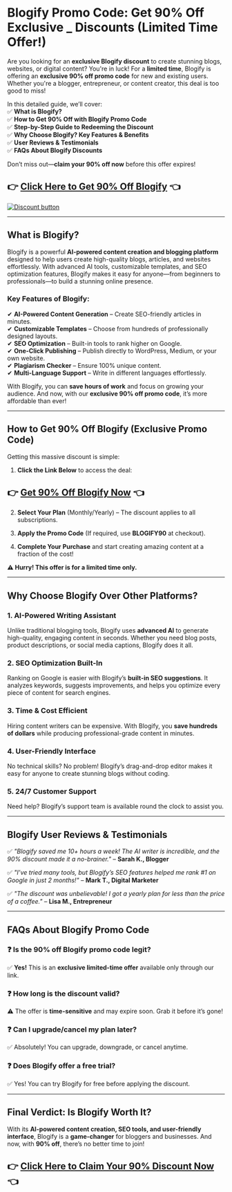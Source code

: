 
# Blogify Promo Code: Get 90% Off Exclusive _  Discounts (Limited Time Offer!)
 

Are you looking for an **exclusive Blogify discount** to create stunning blogs, websites, or digital content? You're in luck! For a **limited time**, Blogify is offering an **exclusive 90% off promo code** for new and existing users. Whether you're a blogger, entrepreneur, or content creator, this deal is too good to miss!  

In this detailed guide, we’ll cover:  
✅ **What is Blogify?**  
✅ **How to Get 90% Off with Blogify Promo Code**  
✅ **Step-by-Step Guide to Redeeming the Discount**  
✅ **Why Choose Blogify? Key Features & Benefits**  
✅ **User Reviews & Testimonials**  
✅ **FAQs About Blogify Discounts**  

Don’t miss out—**claim your 90% off now** before this offer expires!  

## 👉 **[Click Here to Get 90% Off Blogify](https://blogify.pxf.io/19ZJB9)** 👈  

[![Discount button](https://github.com/user-attachments/assets/d12d6e8d-fefc-4783-aa5e-1bbb19f4051d)](https://blogify.pxf.io/19ZJB9)

---

## **What is Blogify?**  

Blogify is a powerful **AI-powered content creation and blogging platform** designed to help users create high-quality blogs, articles, and websites effortlessly. With advanced AI tools, customizable templates, and SEO optimization features, Blogify makes it easy for anyone—from beginners to professionals—to build a stunning online presence.  

### **Key Features of Blogify:**  
✔ **AI-Powered Content Generation** – Create SEO-friendly articles in minutes.  
✔ **Customizable Templates** – Choose from hundreds of professionally designed layouts.  
✔ **SEO Optimization** – Built-in tools to rank higher on Google.  
✔ **One-Click Publishing** – Publish directly to WordPress, Medium, or your own website.  
✔ **Plagiarism Checker** – Ensure 100% unique content.  
✔ **Multi-Language Support** – Write in different languages effortlessly.  

With Blogify, you can **save hours of work** and focus on growing your audience. And now, with our **exclusive 90% off promo code**, it’s more affordable than ever!  

---

## **How to Get 90% Off Blogify (Exclusive Promo Code)**  

Getting this massive discount is simple:  

1. **Click the Link Below** to access the deal:  
##   👉 **[Get 90% Off Blogify Now](https://blogify.pxf.io/19ZJB9)** 👈  

2. **Select Your Plan** (Monthly/Yearly) – The discount applies to all subscriptions.  

3. **Apply the Promo Code** (If required, use **BLOGIFY90** at checkout).  

4. **Complete Your Purchase** and start creating amazing content at a fraction of the cost!  

**⚠️ Hurry! This offer is for a limited time only.**  

---

## **Why Choose Blogify Over Other Platforms?**  

### **1. AI-Powered Writing Assistant**  
Unlike traditional blogging tools, Blogify uses **advanced AI** to generate high-quality, engaging content in seconds. Whether you need blog posts, product descriptions, or social media captions, Blogify does it all.  

### **2. SEO Optimization Built-In**  
Ranking on Google is easier with Blogify’s **built-in SEO suggestions**. It analyzes keywords, suggests improvements, and helps you optimize every piece of content for search engines.  

### **3. Time & Cost Efficient**  
Hiring content writers can be expensive. With Blogify, you **save hundreds of dollars** while producing professional-grade content in minutes.  

### **4. User-Friendly Interface**  
No technical skills? No problem! Blogify’s drag-and-drop editor makes it easy for anyone to create stunning blogs without coding.  

### **5. 24/7 Customer Support**  
Need help? Blogify’s support team is available round the clock to assist you.  

---

## **Blogify User Reviews & Testimonials**  

✅ *"Blogify saved me 10+ hours a week! The AI writer is incredible, and the 90% discount made it a no-brainer."* – **Sarah K., Blogger**  

✅ *"I’ve tried many tools, but Blogify’s SEO features helped me rank #1 on Google in just 2 months!"* – **Mark T., Digital Marketer**  

✅ *"The discount was unbelievable! I got a yearly plan for less than the price of a coffee."* – **Lisa M., Entrepreneur**  

---

## **FAQs About Blogify Promo Code**  

### **❓ Is the 90% off Blogify promo code legit?**  
✅ **Yes!** This is an **exclusive limited-time offer** available only through our link.  

### **❓ How long is the discount valid?**  
⚠️ The offer is **time-sensitive** and may expire soon. Grab it before it’s gone!  

### **❓ Can I upgrade/cancel my plan later?**  
✅ Absolutely! You can upgrade, downgrade, or cancel anytime.  

### **❓ Does Blogify offer a free trial?**  
✅ Yes! You can try Blogify for free before applying the discount.  

---

## **Final Verdict: Is Blogify Worth It?**  

With its **AI-powered content creation, SEO tools, and user-friendly interface**, Blogify is a **game-changer** for bloggers and businesses. And now, with **90% off**, there’s no better time to join!  

## 👉 **[Click Here to Claim Your 90% Discount Now](https://blogify.pxf.io/19ZJB9)** 👈  

